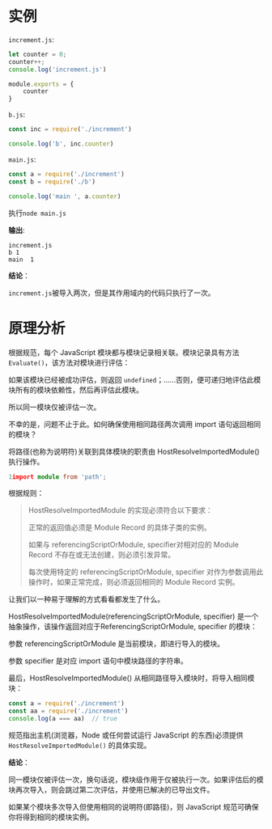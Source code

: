 # 实例

`increment.js`:

```javascript
let counter = 0;
counter++;
console.log('increment.js')

module.exports = {
    counter
}
```

`b.js`:

```javascript
const inc = require('./increment')

console.log('b', inc.counter)
```

`main.js`:

```javascript
const a = require('./increment')
const b = require('./b')

console.log('main ', a.counter)
```

执行`node main.js`

**输出**:

```
increment.js
b 1
main  1
```

**结论**：

`increment.js`被导入两次，但是其作用域内的代码只执行了一次。

# 原理分析

根据规范，每个 JavaScript 模块都与模块记录相关联。模块记录具有方法 `Evaluate()`，该方法对模块进行评估：

如果该模块已经被成功评估，则返回 `undefined`；……否则，便可递归地评估此模块所有的模块依赖性，然后再评估此模块。

所以同一模块仅被评估一次。

不幸的是，问题不止于此。如何确保使用相同路径两次调用 import 语句返回相同的模块？

将路径(也称为说明符)关联到具体模块的职责由 HostResolveImportedModule() 执行操作。

```typescript
1import module from 'path';
```

根据规则：

> HostResolveImportedModule 的实现必须符合以下要求：
>
> 正常的返回值必须是  Module Record 的具体子类的实例。
>
> 如果与 referencingScriptOrModule, specifier对相对应的 Module Record 不存在或无法创建，则必须引发异常。
>
> 每次使用特定的 referencingScriptOrModule, specifier 对作为参数调用此操作时，如果正常完成，则必须返回相同的 Module Record 实例。
>

让我们以一种易于理解的方式看看都发生了什么。

HostResolveImportedModule(referencingScriptOrModule, specifier) 是一个抽象操作，该操作返回对应于ReferencingScriptOrModule, specifier 的模块：

参数 referencingScriptOrModule 是当前模块，即进行导入的模块。

参数 specifier 是对应 import 语句中模块路径的字符串。

最后，HostResolveImportedModule() 从相同路径导入模块时，将导入相同模块：

```javascript
const a = require('./increment')
const aa = require('./increment')
console.log(a === aa)  // true
```

规范指出主机(浏览器，Node 或任何尝试运行 JavaScript 的东西)必须提供 `HostResolveImportedModule()` 的具体实现。

**结论**：

同一模块仅被评估一次，换句话说，模块级作用于仅被执行一次。如果评估后的模块再次导入，则会跳过第二次评估，并使用已解决的已导出文件。

如果某个模块多次导入但使用相同的说明符(即路径)，则 JavaScript 规范可确保你将得到相同的模块实例。
